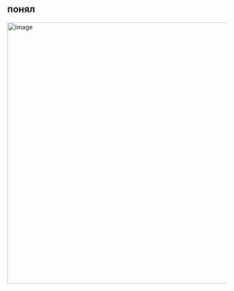 ## понял
<img width="830" height="600" alt="image" src="https://github.com/user-attachments/assets/2c9904ec-046a-4dc8-8c16-9b49d4b19c40" />

